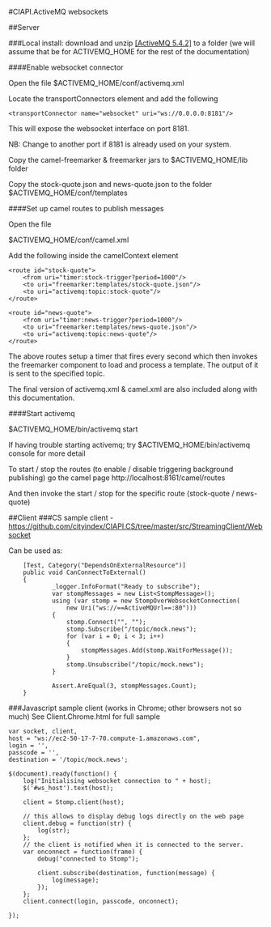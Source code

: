 #CIAPI.ActiveMQ websockets

##Server

###Local install:
download and unzip [[ActiveMQ 5.4.2]](http://activemq.apache.org/activemq-542-release.html) to a folder (we will assume that be for ACTIVEMQ_HOME for the rest of the documentation)

####Enable websocket connector

Open the file
$ACTIVEMQ_HOME/conf/activemq.xml

Locate the transportConnectors element and add the following 

    <transportConnector name="websocket" uri="ws://0.0.0.0:8181"/>

This will expose the websocket interface on port 8181.

NB: Change to another port if 8181 is already used on your system.

Copy the camel-freemarker & freemarker jars to $ACTIVEMQ_HOME/lib folder

Copy the stock-quote.json and news-quote.json to the folder $ACTIVEMQ_HOME/conf/templates

####Set up camel routes to publish messages

Open the file

$ACTIVEMQ_HOME/conf/camel.xml

Add the following inside the camelContext element

    <route id="stock-quote">
    	<from uri="timer:stock-trigger?period=1000"/>
    	<to uri="freemarker:templates/stock-quote.json"/>
    	<to uri="activemq:topic:stock-quote"/>	
    </route>
    
    <route id="news-quote">
    	<from uri="timer:news-trigger?period=1000"/>
    	<to uri="freemarker:templates/news-quote.json"/>
    	<to uri="activemq:topic:news-quote"/>	
    </route>


The above routes  setup a timer that fires every second which then invokes the freemarker component to load 
and process a template. The output of it is sent to the specified topic.


The final version of activemq.xml & camel.xml are also included along with this documentation.

####Start activemq

$ACTIVEMQ_HOME/bin/activemq start

If having trouble starting activemq; try $ACTIVEMQ_HOME/bin/activemq console for more detail

To start / stop the routes (to enable / disable triggering background publishing) go the camel page
http://localhost:8161/camel/routes

And then invoke the start / stop for the specific route (stock-quote / news-quote)

##Client
###CS sample client - 
https://github.com/cityindex/CIAPI.CS/tree/master/src/StreamingClient/Websocket

Can be used as:

        [Test, Category("DependsOnExternalResource")]
        public void CanConnectToExternal()
        {
        		_logger.InfoFormat("Ready to subscribe");
        		var stompMessages = new List<StompMessage>();
        		using (var stomp = new StompOverWebsocketConnection(
        			new Uri("ws://==ActiveMQUrl==:80")))
        		{
        			stomp.Connect("", ""); 
        			stomp.Subscribe("/topic/mock.news");
        			for (var i = 0; i < 3; i++)
        			{
        				stompMessages.Add(stomp.WaitForMessage());
        			}
        			stomp.Unsubscribe("/topic/mock.news");
        		}
        
        		Assert.AreEqual(3, stompMessages.Count);
        }

###Javascript sample client (works in Chrome; other browsers not so much)
See Client.Chrome.html for full sample

    var socket, client, 
    host = "ws://ec2-50-17-7-70.compute-1.amazonaws.com", 
    login = '', 
    passcode = '', 
    destination = '/topic/mock.news';
    
    $(document).ready(function() {
    	log("Initialising websocket connection to " + host);
    	$('#ws_host').text(host);
    
    	client = Stomp.client(host);
    
    	// this allows to display debug logs directly on the web page
    	client.debug = function(str) {
    		log(str);
    	};
    	// the client is notified when it is connected to the server.
    	var onconnect = function(frame) {
    		debug("connected to Stomp");
    
    		client.subscribe(destination, function(message) {
    			log(message);
    		});
    	};
    	client.connect(login, passcode, onconnect);
    
    });